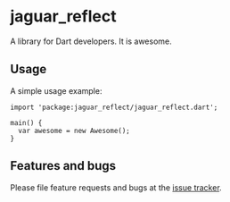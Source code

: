 # jaguar_reflect

A library for Dart developers. It is awesome.

## Usage

A simple usage example:

    import 'package:jaguar_reflect/jaguar_reflect.dart';

    main() {
      var awesome = new Awesome();
    }

## Features and bugs

Please file feature requests and bugs at the [issue tracker][tracker].

[tracker]: http://example.com/issues/replaceme
